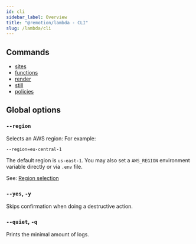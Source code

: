 ```yaml
---
id: cli
sidebar_label: Overview
title: "@remotion/lambda - CLI"
slug: /lambda/cli
---
```


## Commands

- [sites](/docs/lambda/cli/sites)
- [functions](/docs/lambda/cli/functions)
- [render](/docs/lambda/cli/render)
- [still](/docs/lambda/cli/still)
- [policies](/docs/lambda/cli/policies)

## Global options

### `--region`

Selects an AWS region: For example:

```
--region=eu-central-1
```

The default region is `us-east-1`. You may also set a `AWS_REGION` environment variable directly or via `.env` file.

See: [Region selection](/docs/lambda/region-selection)

### `--yes`, `-y`

Skips confirmation when doing a destructive action.

### `--quiet`, `-q`

Prints the minimal amount of logs.
